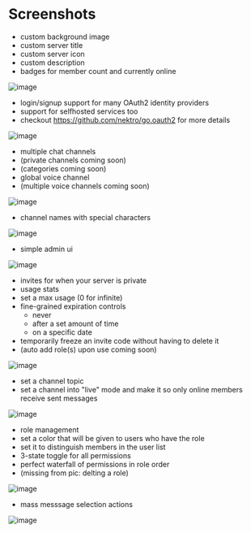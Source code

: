 # Screenshots

- custom background image
- custom server title
- custom server icon
- custom description
- badges for member count and currently online

![image](https://user-images.githubusercontent.com/5464072/95511942-fa932f80-096c-11eb-9fb0-61568524ce42.png)

- login/signup support for many OAuth2 identity providers
- support for selfhosted services too
- checkout https://github.com/nektro/go.oauth2 for more details

![image](https://user-images.githubusercontent.com/5464072/95512098-2f06eb80-096d-11eb-8dbe-2fc2360ae5e1.png)

- multiple chat channels
- (private channels coming soon)
- (categories coming soon)
- global voice channel
- (multiple voice channels coming soon)

![image](https://user-images.githubusercontent.com/5464072/95516081-8b6d0980-0973-11eb-94dc-32ef16b8a636.png)

- channel names with special characters

![image](https://user-images.githubusercontent.com/5464072/95520750-d3445e80-097c-11eb-8159-7c27793eb728.png)

- simple admin ui

![image](https://user-images.githubusercontent.com/5464072/95520908-2e765100-097d-11eb-8132-4384b763475c.png)

- invites for when your server is private
- usage stats
- set a max usage (0 for infinite)
- fine-grained expiration controls
    - never
    - after a set amount of time
    - on a specific date
- temporarily freeze an invite code without having to delete it
- (auto add role(s) upon use coming soon)

![image](https://user-images.githubusercontent.com/5464072/95520965-4d74e300-097d-11eb-852e-2f6027d2722f.png)

- set a channel topic
- set a channel into "live" mode and make it so only online members receive sent messages

![image](https://user-images.githubusercontent.com/5464072/95521218-e4419f80-097d-11eb-8f7e-884c92f11a86.png)

- role management
- set a color that will be given to users who have the role
- set it to distinguish members in the user list
- 3-state toggle for all permissions
- perfect waterfall of permissions in role order
- (missing from pic: delting a role)

![image](https://user-images.githubusercontent.com/5464072/95521353-31257600-097e-11eb-9d92-167568b7a468.png)

- mass messsage selection actions

![image](https://user-images.githubusercontent.com/5464072/95524534-7cdc1d80-0986-11eb-8a4c-5e9e95645bea.png)
